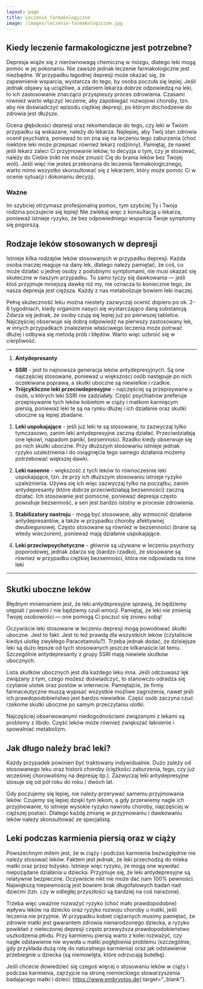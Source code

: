 ```yaml
---
layout: page
title: Leczenie farmakologiczne
image: /images/leczenie-farmakologiczne.jpg
---
```


## Kiedy leczenie farmakologiczne jest potrzebne? 

Depresja wiąże się z nierównowagą chemiczną w mózgu, dlatego leki mogą pomóc w jej pokonaniu. Nie zawsze jednak leczenie farmakologiczne jest niezbędne. W przypadku łagodnej depresji może okazać się, że zapewnienie wsparcia, wystarcza do tego, by osoba poczuła się lepiej. Jeśli jednak objawy są uciążliwe, a zdaniem lekarza dobrze odpowiedzą na leki, to ich zastosowanie znacząco przyspieszy proces zdrowienia. Czasami również warto włączyć leczenie, aby zapobiegać rozwojowi choroby, tzn. aby nie doświadczyć epizodu ciężkiej depresji, po którym dochodzenie do zdrowia jest dłuższe.

Ocena głębokości depresji oraz rekomendacje do tego, czy leki w Twoim przypadku są wskazane, należy do lekarza. Najlepiej, aby Twój stan zdrowia ocenił psychiatra, ponieważ to on zna się na leczeniu tego zaburzenia (choć niektóre leki może przepisać również lekarz rodzinny). Pamiętaj, że nawet jeśli lekarz zaleci Ci przyjmowanie leków, to decyzja o tym, czy je stosować, należy do Ciebie (nikt nie może zmusić Cię do brania leków bez Twojej woli). Jeśli więc nie jesteś przekonana do leczenia farmakologicznego, warto mimo wszystko skonsultować się z lekarzem, który może pomóc Ci w ocenie sytuacji i dokonaniu decyzji. 

<div class="box">
<h3>Ważne</h3>
Im szybciej otrzymasz profesjonalną pomoc, tym szybciej Ty i Twoja rodzina poczujecie się lepiej! Nie zwlekaj więc z konsultacją u lekarza, ponieważ istnieje ryzyko, że bez odpowiedniego wsparcia Twoje symptomy się pogorszą.
</div>

## Rodzaje leków stosowanych w depresji

Istnieje kilka rodzajów leków stosowanych w przypadku depresji. Każda osoba inaczej reaguje na dany lek, dlatego należy pamiętać, że coś, co może działać u jednej osoby z podobnymi symptomami, nie musi okazać się skuteczne w naszym przypadku. To samo tyczy się dawkowania — jeśli ktoś przyjmuje mniejszą dawkę niż my, nie oznacza to koniecznie tego, że nasza depresja jest cięższa. Każdy z nas metabolizuje bowiem leki inaczej.

Pełną skuteczność leku można niestety zazwyczaj ocenić dopiero po ok. 2-6 tygodniach, kiedy organizm nasyci się wystarczająco daną substancją. Zdarza się jednak, że osoby czują się lepiej już po pierwszej tabletce. Najczęściej obserwuje się dobrą odpowiedź na pierwszy zastosowany lek, w innych przypadkach znalezienie właściwego leczenia może potrwać dłużej i odbywa się metodą prób i błędów. Warto więc uzbroić się w cierpliwość.

---

1. **Antydepresanty** 
 - **SSRI** - jest to najnowsza generacja leków antydepresyjnych. Są one najczęściej stosowane, ponieważ u większości osób następuje po nich oczekiwana poprawa, a skutki uboczne są niewielkie i rzadkie. 
 - **Trójcykliczne leki przeciwdepresyjne** - najczęściej są przepisywane u osób, u których leki SSRI nie zadziałały. Część psychiatrów preferuje przepisywanie tych leków kobietom w ciąży i matkom karmiącym piersią, ponieważ leki te są na rynku dłużej i ich działanie oraz skutki uboczne są lepiej zbadane.

1. **Leki uspokajające** - jeśli już leki te są stosowane, to zazwyczaj tylko tymczasowo, zanim leki antydepresyjne zaczną działać. Przeciwdziałają one lękowi, napadom paniki, bezsenności. Rzadko kiedy obserwuje się po nich skutki uboczne. Przy dłuższym stosowaniu istnieje jednak ryzyko uzależnienia i do osiągnięcia tego samego działania możemy potrzebować większej dawki.

1. **Leki nasenne** - większość z tych leków to równocześnie leki uspokajające, tzn. że przy ich dłuższym stosowaniu istnieje ryzyko uzależnienia. Używa się ich więc zazwyczaj tylko na początku, zanim antydepresanty (które dobrze przeciwdziałają bezsenności) zaczną działać. Ich stosowanie jest pomocne, ponieważ depresja często powoduje bezsenność, a sen jest bardzo istotny w procesie zdrowienia. 

1. **Stabilizatory nastroju** - mogą być stosowane, aby wzmocnić działanie antydepresantów, a także w przypadku choroby afektywnej dwubiegunowej. Często stosowane są również w bezsenności (brane są wtedy wieczorem), ponieważ mają działanie uspokajające.

1. **Leki przeciwpsychotyczne** - głównie są używane w leczeniu psychozy poporodowej, jednak zdarza się (bardzo rzadko), że stosowane są również w przypadku ciężkiej bezsenności, która nie odpowiada na inne leki

---

## Skutki uboczne leków
Błędnym mniemaniem jest, że leki antydepresyjne sprawią, że będziemy otępiali / powolni / nie będziemy czuli emocji. Pamiętaj, że leki nie zmienią Twojej osobowości — one pomogą Ci poczuć się znowu sobą!

Oczywiście leki stosowane w leczeniu depresji mogą powodować skutki uboczne. Jest to fakt. Jest to też prawdą dla wszystkich leków (czytaliście kiedyś ulotkę zwykłego Paracetamolu?). Trzeba jednak dodać, że dzisiejsze leki są dużo lepsze od tych stosowanych jeszcze kilkanaście lat temu. Szczególnie antydepresanty z grupy SSRI mają niewiele skutków ubocznych.

Lista skutków ubocznych jest dla każdego leku inna. Jeśli odczuwasz lęk związany z tym, czego możesz doświadczyć, to stanowczo odradza się czytanie ulotek oraz postów w internecie. Pamiętajcie, że firmy farmaceutyczne muszą wypisać wszystkie możliwe zagrożenia, nawet jeśli ich prawdopodobieństwo jest bardzo niewielkie. Część osób zaczyna czuć rzekome skutki uboczne po samym przeczytaniu ulotki.

Najczęściej obserwowanymi niedogodnościami związanymi z lekami są problemy z libido. Część leków może również zwiększać łaknienie i spowalniać metabolizm. 



## Jak długo należy brać leki?
Każdy przypadek powinien być traktowany indywidualnie. Dużo zależy od stosowanego leku oraz historii choroby (ciężkości zaburzenia, tego, czy już wcześniej chorowaliśmy na depresję itp.). Zazwyczaj leki antydepresyjne stosuje się od pół roku do roku / dwóch lat. 

Gdy poczujemy się lepiej, nie należy przerywać samemu przyjmowania leków. Czujemy się lepiej dzięki tym lekom, a gdy przerwiemy nagle ich przyjmowanie, to istnieje wysokie ryzyko nawrotu choroby, najczęściej w cięższej postaci. Dlatego każdą zmianę w przyjmowaniu i dawkowaniu leków należy skonsultować ze specjalistą.


## Leki podczas karmienia piersią oraz w ciąży
Powszechnym mitem jest, że w ciąży i podczas karmienia bezwzględnie nie należy stosować leków. Faktem jest jednak, że leki przechodzą do mleka matki oraz przez łożysko. Istnieje więc ryzyko, że mogą one wywołać niepożądane działania u dziecka. Przyjmuje się, że leki antydepresyjne są relatywnie bezpieczne. Oczywiście nikt nie może dać nam 100% pewności. Największą niepewnością jest bowiem brak długofalowych badań nad dziećmi (tzn. czy w odległej przyszłości są bardziej na coś narażone). 

Trzeba więc uważnie rozważyć ryzyko (choć mało prawdopodobne) wpływu leków na dziecko oraz ryzyko rozwoju choroby u matki, jeśli leczenia nie przyjmie. W przypadku kobiet ciężarnych musimy pamiętać, że zdrowie matki jest gwarantem zdrowia nienarodzonego dziecka, a ryzyko powikłań z nieleczonej depresji często przewyższa prawdopodobieństwo uszkodzenia płodu. Przy karmieniu piersią warto z kolei rozważyć, czy nagłe odstawienie nie wywoła u matki pogłębienia problemu (szczególnie, gdy przykłada dużą rolę do naturalnego karmienia)  oraz jak odstawienie przebiegnie u dziecka (są niemowlęta, które odrzucają butelkę).

Jeśli chcecie dowiedzieć się czegoś więcej o stosowaniu leków w ciąży i podczas karmienia, zajrzyjcie na stronę niemieckiego stowarzyszenia badającego matki i dzieci: <https://www.embryotox.de>{:target="_blank"}.




